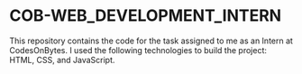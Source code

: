 # COB-WEB_DEVELOPMENT_INTERN
This repository contains the code for the task assigned to me as an Intern at CodesOnBytes. I used the following technologies to build the project: HTML, CSS, and JavaScript.
